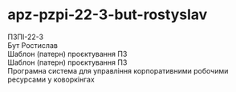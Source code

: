 # apz-pzpi-22-3-but-rostyslav

ПЗПІ-22-3  
Бут Ростислав  
Шаблон (патерн) проєктування ПЗ  
Шаблон (патерн) проєктування ПЗ  
Програмна система для управління корпоративними робочими ресурсами у коворкінгах
